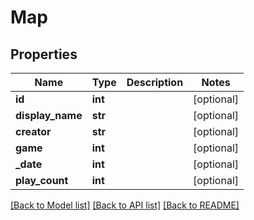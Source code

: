 # Map

## Properties
Name | Type | Description | Notes
------------ | ------------- | ------------- | -------------
**id** | **int** |  | [optional] 
**display_name** | **str** |  | [optional] 
**creator** | **str** |  | [optional] 
**game** | **int** |  | [optional] 
**_date** | **int** |  | [optional] 
**play_count** | **int** |  | [optional] 

[[Back to Model list]](../README.md#documentation-for-models) [[Back to API list]](../README.md#documentation-for-api-endpoints) [[Back to README]](../README.md)


